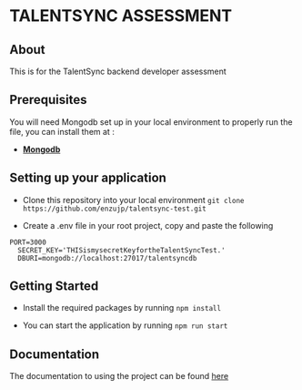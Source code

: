 # TALENTSYNC ASSESSMENT

## About
This is for the TalentSync backend developer assessment 

## Prerequisites
You will need Mongodb set up in your local environment to properly run the file, you can install them at : 

- [**Mongodb**](https://docs.mongodb.com/manual/installation/)

## Setting up your application
- Clone this repository into your local environment
```git clone https://github.com/enzujp/talentsync-test.git```

- Create a .env file in your root project, copy and paste the following
```
PORT=3000
  SECRET_KEY='THISismysecretKeyfortheTalentSyncTest.'
  DBURI=mongodb://localhost:27017/talentsyncdb
```

## Getting Started
- Install the required packages by running 
```npm install```

- You can start the application by running
```npm run start```


## Documentation
The documentation to using the project can be found [here](https://warped-moon-914279.postman.co/workspace/74facbe7-5044-41bf-808c-de9facc90c7d/documentation/25948396-6b77f253-1fff-4507-9bf5-a7b40ab55478)

